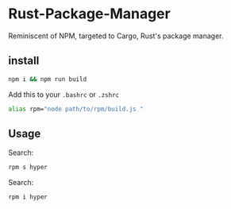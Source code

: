 # Rust-Package-Manager
Reminiscent of NPM, targeted to Cargo, Rust's package manager.

## install
```sh
npm i && npm run build
```

Add this to your `.bashrc` or `.zshrc`
```sh
alias rpm="node path/to/rpm/build.js "
```

## Usage
Search:
```sh
rpm s hyper
```


Search:
```sh
rpm i hyper
```
